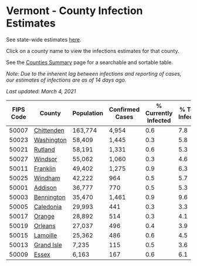 # Vermont - County Infection Estimates

See state-wide estimates [here](/infections/us-vt).

Click on a county name to view the infections estimates for that county.

See the [Counties Summary](/infections/summary-counties) page for a searchable and sortable table.

*Note: Due to the inherent lag between infections and reporting of cases, our estimates of infections are as of 14 days ago.*

*Last updated: March 4, 2021*

|   FIPS Code |                   County |   Population |   Confirmed Cases |   % Currently Infected |   % Total Infected |
|-------------|--------------------------|--------------|-------------------|------------------------|--------------------|
|       50007 | [Chittenden](chittenden) |      163,774 |             4,954 |                    0.6 |                7.8 |
|       50023 | [Washington](washington) |       58,409 |             1,445 |                    0.3 |                5.8 |
|       50021 |       [Rutland](rutland) |       58,191 |             1,331 |                    0.6 |                5.3 |
|       50027 |       [Windsor](windsor) |       55,062 |             1,060 |                    0.3 |                4.6 |
|       50011 |     [Franklin](franklin) |       49,402 |             1,275 |                    0.9 |                6.3 |
|       50025 |       [Windham](windham) |       42,222 |               964 |                    0.5 |                5.7 |
|       50001 |       [Addison](addison) |       36,777 |               770 |                    0.5 |                5.3 |
|       50003 | [Bennington](bennington) |       35,470 |             1,461 |                    0.9 |                9.6 |
|       50005 |   [Caledonia](caledonia) |       29,993 |               441 |                    0.3 |                3.3 |
|       50017 |         [Orange](orange) |       28,892 |               514 |                    0.3 |                4.1 |
|       50019 |       [Orleans](orleans) |       27,037 |               496 |                    0.4 |                3.9 |
|       50015 |     [Lamoille](lamoille) |       25,362 |               486 |                    0.6 |                4.5 |
|       50013 | [Grand Isle](grand-isle) |        7,235 |               115 |                    0.5 |                3.6 |
|       50009 |           [Essex](essex) |        6,163 |               167 |                    0.6 |                6.1 |